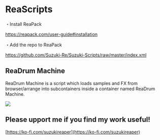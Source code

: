 # ReaScripts

・Install ReaPack

https://reapack.com/user-guide#installation

・Add the repo to ReaPack

https://github.com/Suzuki-Re/Suzuki-Scripts/raw/master/index.xml

## ReaDrum Machine
ReaDrum Machine is a script which loads samples and FX from browser/arrange into subcontainers inside a container named ReaDrum Machine. 

![](https://i.imgur.com/b1zTCtW.gif)

## Please upport me if you find my work useful!

[https://ko-fi.com/suzukireaper](https://ko-fi.com/suzukireaper)
